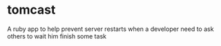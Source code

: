 tomcast
=======

A ruby app to help prevent server restarts when a developer need to ask others to wait him finish some task


